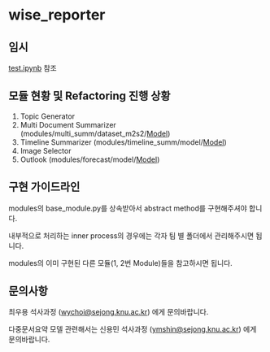 # wise_reporter

## 임시
[test.ipynb](https://github.com/KNU-NLPlab/wise_reporter/blob/dependabot/pip/modules/image_selection/pillow-6.2.1/test.ipynb) 참조

## 모듈 현황 및 Refactoring 진행 상황
1. Topic Generator
2. Multi Document Summarizer (modules/multi_summ/dataset_m2s2/[Model](https://drive.google.com/file/d/1YEqkteTMnoQhZBeUm6fbbEew8LH_xyeF/view?usp=sharing))
3. Timeline Summarizer (modules/timeline_summ/model/[Model](https://drive.google.com/open?id=1ylL4InDMU6EZ6hCv-w8C0IsvSH3DuOLf))
4. Image Selector
5. Outlook (modules/forecast/model/[Model](https://drive.google.com/open?id=1DkHGDm2F3uSgCuTNnHVjWKTJpALDNhts))

## 구현 가이드라인

modules의 base_module.py를 상속받아서 abstract method를 구현해주셔야 합니다.

내부적으로 처리하는 inner process의 경우에는 각자 팀 별 폴더에서 관리해주시면 됩니다.

modules의 이미 구현된 다른 모듈(1, 2번 Module)들을 참고하시면 됩니다.

## 문의사항

최우용 석사과정 (wychoi@sejong.knu.ac.kr) 에게 문의바랍니다.

다중문서요약 모델 관련해서는 신용민 석사과정 (ymshin@sejong.knu.ac.kr) 에게 문의바랍니다.

